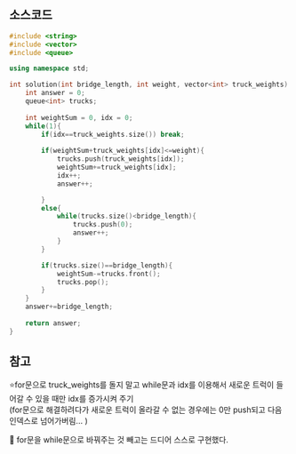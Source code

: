 ## 소스코드
```c++
#include <string>
#include <vector>
#include <queue>

using namespace std;

int solution(int bridge_length, int weight, vector<int> truck_weights) {
    int answer = 0;
    queue<int> trucks;
    
    int weightSum = 0, idx = 0;
    while(1){  
        if(idx==truck_weights.size()) break;
        
        if(weightSum+truck_weights[idx]<=weight){
            trucks.push(truck_weights[idx]);
            weightSum+=truck_weights[idx];
            idx++;
            answer++;

        }
        else{
            while(trucks.size()<bridge_length){
                trucks.push(0);
                answer++;
            }            
        }

        if(trucks.size()==bridge_length){
            weightSum-=trucks.front();
            trucks.pop();       
        }
    }
    answer+=bridge_length;
    
    return answer;
}
```

## 참고
⭐for문으로 truck_weights를 돌지 말고 while문과 idx를 이용해서 새로운 트럭이 들어갈 수 있을 때만 idx를 증가시켜 주기 </br>
(for문으로 해결하려다가 새로운 트럭이 올라갈 수 없는 경우에는 0만 push되고 다음 인덱스로 넘어가버림... )

👀 for문을 while문으로 바꿔주는 것 빼고는 드디어 스스로 구현했다.
